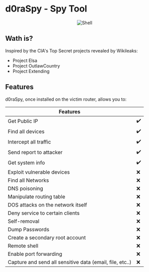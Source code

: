 # d0raSpy - Spy Tool

<p align="center">
 <img alt="Shell" src="https://img.shields.io/badge/Shell_Script-121011?style=for-the-badge&logo=gnu-bash&logoColor=white">
</p>

## Wath is?
Inspired by the CIA's Top Secret projects revealed by Wikileaks:
- Project Elsa
- Project OutlawCountry
- Project Extending

## Features

d0raSpy, once installed on the victim router, allows you to: 

| Features | |
| --------- | --------- |
| Get Public IP | :heavy_check_mark: |
| Find all devices | :heavy_check_mark: |
| Intercept all traffic | :heavy_check_mark: |
| Send report to attacker| :heavy_check_mark: |
| Get system info | :heavy_check_mark: |
| Exploit vulnerable devices | :x: |
| Find all Networks | :x: |
| DNS poisoning | :x: |
| Manipulate routing table | :x: |
| DOS attacks on the network itself | :x: |
| Deny service to certain clients | :x: |
| Self-removal | :x: |
| Dump Passwords | :x: |
| Create a secondary root account | :x: |
| Remote shell | :x: |
| Enable port forwarding | :x: |
| Capture and send all sensitive data (email, file, etc..) | :x: |
